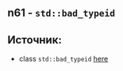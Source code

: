 ## n61 - `std::bad_typeid`

## Источник:
- class `std::bad_typeid` [here](https://en.cppreference.com/w/cpp/types/bad_typeid)